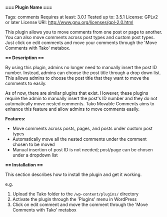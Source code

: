 **=== Plugin Name ===**

Tags: comments
Requires at least: 3.0.1
Tested up to: 3.5.1
License: GPLv2 or later
License URI: http://www.gnu.org/licenses/gpl-2.0.html

This plugin allows you to move comments from one post or page to another. You can also move comments across post types and custom post types. Just click on edit comments and move your comments through the 'Move Comments with Tako' metabox.

**== Description ==**

By using this plugin, admins no longer need to manually insert the post ID number. Instead, admins can choose the post title through a drop down list. This allows admins to choose the post title that they want to move the comments to easily.

As of now, there are similar plugins that exist. However, these plugins require the admin to manually insert the post's ID number and they do not automatically move nested comments. Tako Movable Comments aims to enhance this feature and allow admins to move comments easily.

**Features:**

*   Move comments across posts, pages, and posts under custom post types
*   Automatically move all the nested comments under the comment chosen to be moved
*   Manual insertion of post ID is not needed; post/page can be chosen under a dropdown list

**== Installation ==**

This section describes how to install the plugin and get it working.

e.g.

1. Upload the Tako folder to the `/wp-content/plugins/` directory
2. Activate the plugin through the 'Plugins' menu in WordPress
3. Click on edit comment and move the comment through the 'Move Comments with Tako' metabox